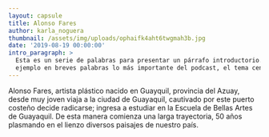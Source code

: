 ```yaml
---
layout: capsule
title: Alonso Fares
author: karla_noguera
thumbnail: /assets/img/uploads/ophaifk4aht6twgmah3b.jpg
date: '2019-08-19 00:00:00'
intro_paragraph: >
  Esta es un serie de palabras para presentar un párrafo introductorio. Por
  ejemplo en breves palabras lo más importante del podcast, el tema central.
---
```

Alonso Fares, artista plástico nacido en Guayquil, provincia del Azuay, desde muy joven viaja a la ciudad de Guayaquil, cautivado por este puerto costeño decide radicarse;  ingresa a estudiar en la Escuela de Bellas Artes de Guayaquil. De esta manera comienza una  larga trayectoria, 50 años plasmando en el lienzo diversos paisajes de nuestro país.
